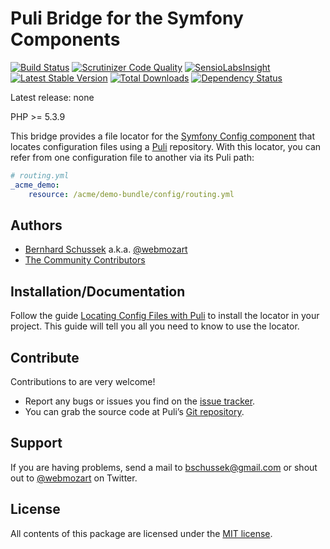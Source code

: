 Puli Bridge for the Symfony Components
======================================

[![Build Status](https://travis-ci.org/puli/symfony-puli-bridge.png?branch=master)](https://travis-ci.org/puli/symfony-puli-bridge)
[![Scrutinizer Code Quality](https://scrutinizer-ci.com/g/puli/symfony-puli-bridge/badges/quality-score.png?b=master)](https://scrutinizer-ci.com/g/puli/symfony-puli-bridge/?branch=master)
[![SensioLabsInsight](https://insight.sensiolabs.com/projects/211008bd-5d7f-4557-bd73-151a5bb79b2c/mini.png)](https://insight.sensiolabs.com/projects/211008bd-5d7f-4557-bd73-151a5bb79b2c)
[![Latest Stable Version](https://poser.pugx.org/puli/symfony-puli-bridge/v/stable.png)](https://packagist.org/packages/puli/symfony-puli-bridge)
[![Total Downloads](https://poser.pugx.org/puli/symfony-puli-bridge/downloads.png)](https://packagist.org/packages/puli/symfony-puli-bridge)
[![Dependency Status](https://www.versioneye.com/php/puli:symfony-puli-bridge/1.0.0/badge.png)](https://www.versioneye.com/php/puli:symfony-puli-bridge/1.0.0)

Latest release: none

PHP >= 5.3.9

This bridge provides a file locator for the [Symfony Config component] that 
locates configuration files using a [Puli] repository. With this locator, you
can refer from one configuration file to another via its Puli path:

```yaml
# routing.yml
_acme_demo:
    resource: /acme/demo-bundle/config/routing.yml
```

Authors
-------

* [Bernhard Schussek] a.k.a. [@webmozart]
* [The Community Contributors]

Installation/Documentation
--------------------------

Follow the guide [Locating Config Files with Puli] to install the locator in
your project. This guide will tell you all you need to know to use the locator.

Contribute
----------

Contributions to are very welcome!

* Report any bugs or issues you find on the [issue tracker].
* You can grab the source code at Puli’s [Git repository].

Support
-------

If you are having problems, send a mail to bschussek@gmail.com or shout out to
[@webmozart] on Twitter.

License
-------

All contents of this package are licensed under the [MIT license].

[Bernhard Schussek]: http://webmozarts.com
[The Community Contributors]: https://github.com/puli/symfony-puli-bridge/graphs/contributors
[Symfony Config component]: http://symfony.com/doc/current/components/config/introduction.html
[Puli]: https://github.com/puli/puli
[Locating Config Files with Puli]: http://puli.readthedocs.org/en/latest/extensions/symfony-config.html
[issue tracker]: https://github.com/puli/puli/issues
[Git repository]: https://github.com/puli/symfony-puli-bridge
[@webmozart]: https://twitter.com/webmozart
[MIT license]: LICENSE
